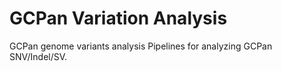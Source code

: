 # GCPan Variation Analysis
GCPan genome variants analysis
Pipelines for analyzing GCPan SNV/Indel/SV.
